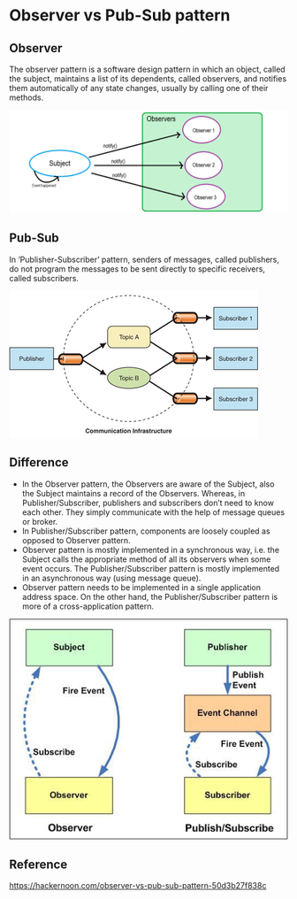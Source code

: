 Observer vs Pub-Sub pattern
===

Observer
---
The observer pattern is a software design pattern in which an object, called the subject, maintains a list of its dependents, called observers, and notifies them automatically of any state changes, usually by calling one of their methods.

![](./observer.png)

Pub-Sub
---
In ‘Publisher-Subscriber’ pattern, senders of messages, called publishers, do not program the messages to be sent directly to specific receivers, called subscribers.

![](./pubsub.gif)

Difference
---
- In the Observer pattern, the Observers are aware of the Subject, also the Subject maintains a record of the Observers. Whereas, in Publisher/Subscriber, publishers and subscribers don’t need to know each other. They simply communicate with the help of message queues or broker.
- In Publisher/Subscriber pattern, components are loosely coupled as opposed to Observer pattern.
- Observer pattern is mostly implemented in a synchronous way, i.e. the Subject calls the appropriate method of all its observers when some event occurs. The Publisher/Subscriber pattern is mostly implemented in an asynchronous way (using message queue).
- Observer pattern needs to be implemented in a single application address space. On the other hand, the Publisher/Subscriber pattern is more of a cross-application pattern.

![](./vs.jpeg)

Reference
---
https://hackernoon.com/observer-vs-pub-sub-pattern-50d3b27f838c